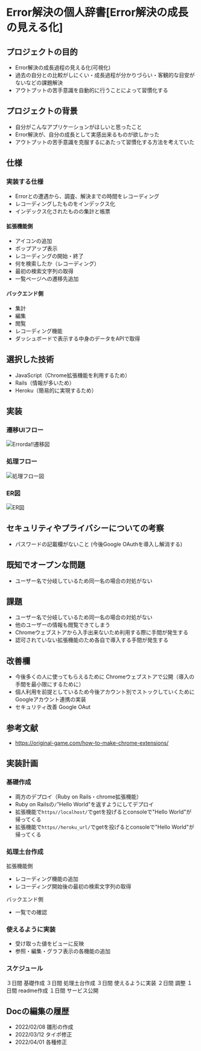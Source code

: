 # Error解決の個人辞書[Error解決の成長の見える化]

## プロジェクトの目的

- Error解決の成長過程の見える化(可視化)
- 過去の自分との比較がしにくい・成長過程が分かりづらい・客観的な目安がないなどの課題解決
- アウトプットの苦手意識を自動的に行うことによって習慣化する

## プロジェクトの背景

- 自分がこんなアプリケーションがほしいと思ったこと
- Error解決が、自分の成長として実感出来るものが欲しかった
- アウトプットの苦手意識を克服するにあたって習慣化する方法を考えていた

## 仕様

### 実装する仕様

- Errorとの遭遇から、調査、解決までの時間をレコーディング
- レコーディングしたものをインデックス化
- インデックス化されたものの集計と帳票

#### 拡張機能側

- アイコンの追加
- ポップアップ表示
- レコーディングの開始・終了
- 何を検索したか（レコーディング）
- 最初の検索文字列の取得
- 一覧ページヘの遷移先追加

#### バックエンド側

- 集計
- 編集
- 閲覧
- レコーディング機能
- ダッシュボードで表示する中身のデータをAPIで取得

## 選択した技術

- JavaScript（Chrome拡張機能を利用するため）
- Rails（情報が多いため）
- Heroku（簡易的に実現するため）

## 実装

### 遷移UIフロー

![Errorda!!遷移図](https://user-images.githubusercontent.com/75469934/152498350-f81491a2-5315-4083-8ff7-3c4344d160f1.jpeg)
　
### 処理フロー

![処理フロー図](https://user-images.githubusercontent.com/75469934/152498410-e3a228c5-2b62-4180-a915-6f8f0263eb59.jpeg)

### ER図

![ER図](https://user-images.githubusercontent.com/75469934/158004659-96f9368b-0d01-424b-8d7d-8df944280f10.jpeg)





## セキュリティやプライバシーについての考察

- パスワードの記載欄がないこと
(今後Google OAuthを導入し解消する)

## 既知でオープンな問題

- ユーザー名で分岐しているため同一名の場合の対処がない

## 課題

- ユーザー名で分岐しているため同一名の場合の対処がない
- 他のユーザーの情報も閲覧できてしまう
- Chromeウェブストアから入手出来ないため利用する際に手間が発生する
- 認可されていない拡張機能のため各自で導入する手間が発生する


## 改善欄

- 今後多くの人に使ってもらえるために
Chromeウェブストアで公開（導入の手間を最小限にするために）
- 個人利用を前提としているため今後アカウント別でストックしていくために
Googleアカウント連携の実装
- セキュリティ改善
Google OAut

## 参考文献

- https://original-game.com/how-to-make-chrome-extensions/

## 実装計画

### 基礎作成

- 両方のデプロイ（Ruby on Rails・chrome拡張機能）
- Ruby on Railsの`/`”Hello World"を返すようにしてデプロイ
- 拡張機能で`https//localhost/`でgetを投げるとconsoleで"Hello World"が帰ってくる
- 拡張機能で`https//heroku_url/`でgetを投げるとconsoleで"Hello World"が帰ってくる

### 処理土台作成

拡張機能側
- レコーディング機能の追加
- レコーディング開始後の最初の検索文字列の取得

バックエンド側
- 一覧での確認

### 使えるように実装

- 受け取った値をビューに反映
- 参照・編集・グラフ表示の各機能の追加

### スケジュール

３日間 基礎作成
３日間 処理土台作成
３日間 使えるように実装
２日間 調整
１日間 readme作成
１日間 サービス公開

## Docの編集の履歴
- 2022/02/08 雛形の作成
- 2022/03/12 タイポ修正
- 2022/04/01 各種修正
